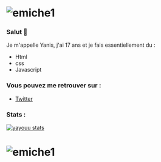 

# ![emiche1](https://github.com/yayouu/yayouu/blob/main/1.gif)

### Salut  👋

Je m'appelle Yanis,  j'ai   17 ans et  je fais essentiellement du :

- Html
- css
- Javascript

### Vous pouvez me retrouver sur :
- <a href="https://twitter.com/PacLey1">Twitter</a>

### Stats : 

[![yayouu stats](https://github-readme-stats.vercel.app/api?username=yayouu&count_private=true&show_icons=true&theme=dark)](https://github.com/yayouu)


# ![emiche1](https://github.com/yayouu/yayouu/blob/main/1.gif)


